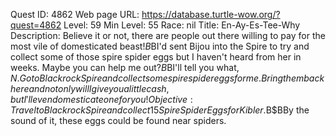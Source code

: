 Quest ID: 4862
Web page URL: https://database.turtle-wow.org/?quest=4862
Level: 59
Min Level: 55
Race: nil
Title: En-Ay-Es-Tee-Why
Description: Believe it or not, there are people out there willing to pay for the most vile of domesticated beast!$B$BI'd sent Bijou into the Spire to try and collect some of those spire spider eggs but I haven't heard from her in weeks. Maybe you can help me out?$B$BI'll tell you what, $N. Go to Blackrock Spire and collect some spire spider eggs for me. Bring them back here and not only will I give you a little cash, but I'll even domesticate one for you!
Objective: Travel to Blackrock Spire and collect 15 Spire Spider Eggs for Kibler.$B$BBy the sound of it, these eggs could be found near spiders.
